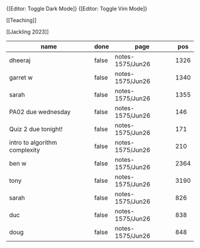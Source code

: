 
{[Editor: Toggle Dark Mode]} {[Editor: Toggle Vim Mode]}

[[Teaching]]

[[Jackling 2023]]

<!-- #query task where page =~ /notes-1575/ and done = false -->
|name                         |done |page            |pos |
|-----------------------------|-----|----------------|----|
|dheeraj                      |false|notes-1575/Jun26|1326|
|garret w                     |false|notes-1575/Jun26|1340|
|sarah                        |false|notes-1575/Jun26|1355|
|PA02 due wednesday           |false|notes-1575/Jun26|146 |
|Quiz 2 due tonight!          |false|notes-1575/Jun26|171 |
|intro to algorithm complexity|false|notes-1575/Jun26|210 |
|ben w                        |false|notes-1575/Jun26|2364|
|tony                         |false|notes-1575/Jun26|3190|
|sarah                        |false|notes-1575/Jun26|826 |
|duc                          |false|notes-1575/Jun26|838 |
|doug                         |false|notes-1575/Jun26|848 |
<!-- /query -->



